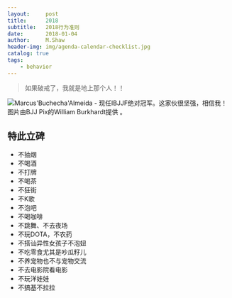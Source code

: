 ```yaml
---
layout:     post
title:      2018
subtitle:   2018行为准则
date:       2018-01-04
author:     M.Shaw
header-img: img/agenda-calendar-checklist.jpg
catalog: true
tags:
    - behavior
---
```


> 如果破戒了，我就是地上那个人！！


![Marcus'Buchecha'Almeida - 现任IBJJF绝对冠军。这家伙很坚强，相信我！图片由BJJ Pix的William Burkhardt提供  。](http://mjrnxewya3t1in23ybpwjw59.wpengine.netdna-cdn.com/wp-content/uploads/buchecha-marcus-almeida-roger-gracie.jpg)


## 特此立碑

* 不抽烟
* 不喝酒
* 不打牌
* 不喝茶
* 不狂街
* 不K歌
* 不泡吧
* 不喝咖啡
* 不跳舞、不去夜场
* 不玩DOTA，不农药
* 不搭讪异性女孩子不泡妞
* 不吃零食尤其是吵瓜籽儿
* 不养宠物也不与宠物交流
* 不去电影院看电影
* 不玩洋娃娃
* 不搞基不拉拉



